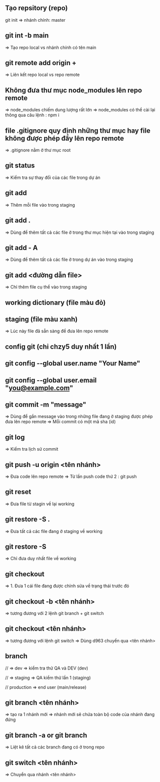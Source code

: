 ## Tạo repsitory (repo)

git init
=> nhánh chính: master

## git int -b main

=> Tạo repo local vs nhánh chính có tên main

## git remote add origin + <url repo>

=> Liên kết repo local vs repo remote

## Không đưa thư mục node_modules lên repo remote

=> node_modules chiếm dung lượng rất lớn
=> node_modules có thể cài lại thông qua câu lệnh : npm i


## file .gitignore quy định những thư mục hay file không được phép đẩy lên repo remote
=> .gitignore nằm ở thư mục root

## git status
=> Kiểm tra sự thay đổi của các file trong dự án


## git add
=> Thêm mỗi file vào trong staging

## git add . 
=> Dùng để thêm tất cả các file ở trong thư mục hiện tại vào trong staging

## git add - A 
=> Dùng để thêm tất cả các file ở trong dự án vào trong staging

## git add <đường dẫn file>
=> Chỉ thêm file cụ thể vào trong staging

## working dictionary (file màu đỏ)

## staging (file màu xanh)
=> Lúc này file đã sẵn sàng để đưa lên repo remote

## config git (chỉ chzy5 duy nhất 1 lần)
## git config --global user.name "Your Name"
## git config --global user.email "you@example.com"

## git commit -m "message"
=> Dùng để gắn message vào trong những file đang ở staging được phép đưa lên repo remote
=> Mỗi commit có một mã sha (id)

## git log
=> Kiểm tra lịch sử commit

## git push -u origin <tên nhánh>
=> Đưa code lên repo remote
=> Từ lần push code thứ 2 : git push

## git reset
=> Đưa file từ stagin về lại working

## git restore -S .
=> Đưa tất cả các file đang ở staging về working

## git restore -S <url file>
=> Chỉ đưa duy nhất file về working

## git checkout
=> 1. Đưa 1 cái file đang được chỉnh sửa về trạng thái trước đó

## git checkout -b <tên nhánh>
=> tương đương với 2 lệnh git branch + git switch

## git checkout <tên nhánh>
=> tương đương với lệnh git switch
=> Dùng d963 chuyển qua <tên nhánh>

## branch

// => dev => kiểm tra thử QA và DEV (dev)

// => staging => QA kiểm thử lần 1 (staging)

// production => end user (main/release)

## git branch <tên nhánh>
=> tạo ra 1 nhánh mới
=> nhánh mới sẽ chứa toàn bộ code của nhánh đang đứng

## git branch -a or git branch
=> Liệt kê tất cả các branch đang có ở trong repo

## git switch <tên nhánh>
=> Chuyển qua nhánh <tên nhánh>

